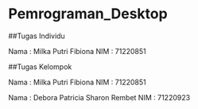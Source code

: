 # Pemrograman_Desktop

##Tugas Individu

Nama : Milka Putri Fibiona
NIM  : 71220851


##Tugas Kelompok

Nama : Milka Putri Fibiona
NIM  : 71220851

Nama : Debora Patricia Sharon Rembet
NIM  : 71220923
